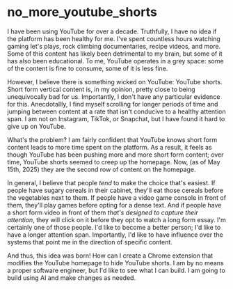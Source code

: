 # no_more_youtube_shorts

I have been using YouTube for over a decade. Truthfully, I have no idea if the platform has been healthy for me. I've spent countless hours watching gaming let's plays, rock climbing documentaries, recipe videos, and more. Some of this content has likely been detrimental to my brain, but some of it has also been educational. To me, YouTube operates in a grey space: some of the content is fine to consume, some of it is less fine.

However, I believe there is something wicked on YouTube: YouTube shorts. Short form vertical content is, in my opinion, pretty close to being unequivocally bad for us. Importantly, I don't have any particular evidence for this. Anecdotallly, I find myself scrolling for longer periods of time and jumping between content at a rate that isn't conducive to a healthy attention span. I am not on Instagram, TikTok, or Snapchat, but I have found it hard to give up on YouTube.

What's the problem? I am fairly confident that YouTube knows short form content leads to more time spent on the platform. As a result, it feels as though YouTube has been pushing more and more short form content; over time, YouTube shorts seemed to creep up the homepage. Now, (as of May 15th, 2025) they are the second row of content on the homepage.

In general, I believe that people *tend* to make the choice that's easiest. If people have sugary cereals in their cabinet, they'll eat those cereals before the vegetables next to them. If people have a video game console in front of them, they'll play games before opting for a dense text. And if people have a short form video in front of them *that's designed to capture their attention*, they will click on it before they opt to watch a long form essay. I'm certainly one of those people. I'd like to become a better person; I'd like to have a longer attention span. Importantly, I'd like to have influence over the systems that point me in the direction of specific content.

And thus, this idea was born! How can I create a Chrome extension that modifies the YouTube homepage to hide YouTube shorts. I am by no means a proper software engineer, but I'd like to see what I can build. I am going to build using AI and make changes as needed.
